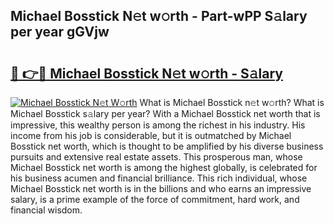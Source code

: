 ## Michael Bosstick N𝚎t w𝚘rth - Part-wPP S𝚊lary per year gGVjw

# <h2><a href="http://gc3475r.nevu.top/?p=Michael+Bosstick">🔗 👉🔴 Michael Bosstick N𝚎t w𝚘rth - S𝚊lary</a></h2>

[![Michael Bosstick N𝚎t W𝚘rth](https://i.imgur.com/Oavwk0R.jpeg)](http://gc3475r.nevu.top/?p=Michael+Bosstick)
What is Michael Bosstick n𝚎t w𝚘rth? What is Michael Bosstick s𝚊lary per year?
With a Michael Bosstick net worth that is impressive, this wealthy person is among the richest in his industry. His income from his job is considerable, but it is outmatched by Michael Bosstick net worth, which is thought to be amplified by his diverse business pursuits and extensive real estate assets. This prosperous man, whose Michael Bosstick net worth is among the highest globally, is celebrated for his business acumen and financial brilliance. This rich individual, whose Michael Bosstick net worth is in the billions and who earns an impressive salary, is a prime example of the force of commitment, hard work, and financial wisdom.
